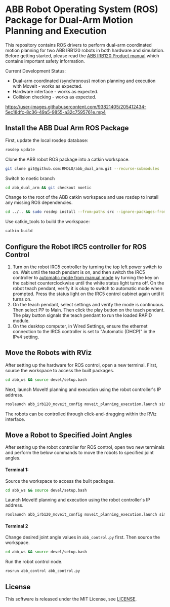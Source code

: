 # ABB Robot Operating System (ROS) Package for Dual-Arm Motion Planning and Execution

This repository contains ROS drivers to perform dual-arm coordinated motion planning for two ABB IRB120 robots in both hardware and simulation. Before getting started, please read the [ABB IRB120 Product manual](https://library.e.abb.com/public/35c8d30aebad4d13b945a1943e354ac5/3HAC035728%20PM%20IRB%20120-en.pdf) which contains important safety information.

Current Development Status:

- Dual-arm coordinated (synchronous) motion planning and execution with MoveIt - works as expected.
- Hardware interface - works as expected.
- Collision checking - works as expected.  

https://user-images.githubusercontent.com/93821405/205412434-5ec18dfc-8c36-49a5-9855-a32c7595761e.mp4


## Install the ABB Dual Arm ROS Package

First, update the local rosdep database:

```bash
rosdep update
```

Clone the ABB robot ROS package into a catkin workspace.

```bash
git clone git@github.com:RMDLO/abb_dual_arm.git --recurse-submodules
```

Switch to noetic branch

```bash
cd abb_dual_arm && git checkout noetic
```

Change to the root of the ABB catkin workspace and use rosdep to install any missing ROS dependencies.

```bash
cd ../.. && sudo rosdep install --from-paths src --ignore-packages-from-source --rosdistro noetic
```
Use catkin_tools to build the workspace:

```bash
catkin build
```

## Configure the Robot IRC5 controller for ROS Control

1. Turn on the robot IRC5 controller by turning the top left power switch to on. Wait until the teach pendant is on, and then switch the IRC5 controller to [automatic mode from manual mode](!http://wiki.ros.org/abb_driver/Tutorials/RunServer) by turning the key on the cabinet counterclockwise until the white status light turns off. On the robot teach pendant, verify it is okay to switch to automatic mode when prompted. Press the status light on the IRC5 control cabinet again until it turns on.
2.  On the teach pendant, select settings and verify the mode is continuous. Then select PP to Main. Then click the play button on the teach pendant. The play button signals the teach pendant to run the loaded RAPID module.
3. On the desktop computer, in Wired Settings, ensure the ethernet connection to the IRC5 controller is set to "Automatic (DHCP)" in the IPv4 setting. 

## Move the Robots with RViz

After setting up the hardware for ROS control, open a new terminal. First, source the workspace to access the built packages.

```bash
cd abb_ws && source devel/setup.bash
```
Next, launch MoveIt! planning and execution using the robot controller's IP address.
```bash
roslaunch abb_irb120_moveit_config moveit_planning_execution.launch sim:=false robot_ip:=192.168.125.1
```
The robots can be controlled through click-and-dragging within the RViz interface.

## Move a Robot to Specified Joint Angles

After setting up the robot controller for ROS control, open two new terminals and perform the below commands to move the robots to specified joint angles.

#### Terminal 1:

Source the workspace to access the built packages.
```bash
cd abb_ws && source devel/setup.bash
```
Launch MoveIt! planning and execution using the robot controller's IP address.
```bash
roslaunch abb_irb120_moveit_config moveit_planning_execution.launch sim:=false robot_ip:=192.168.125.1
```

#### Terminal 2 

Change desired joint angle values in `abb_control.py` first. Then source the workspace.
```bash
cd abb_ws && source devel/setup.bash
```
Run the robot control node.
```bash
rosrun abb_control abb_control.py
```

## License

This software is released under the MIT License, see [LICENSE](./LICENSE).